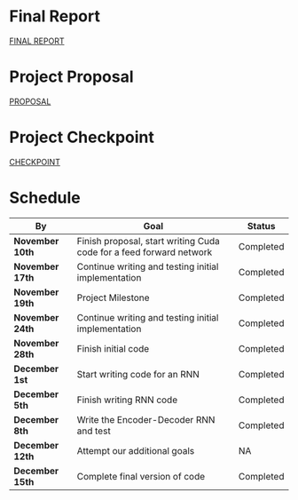# Final Report
[FINAL REPORT](https://mattslipari.github.io/CudaEncoderDecoder/15_418_Final_Report.pdf)

# Project Proposal
[PROPOSAL](https://mattslipari.github.io/CudaEncoderDecoder/proposal)

# Project Checkpoint
[CHECKPOINT](https://mattslipari.github.io/CudaEncoderDecoder/checkpoint)

# Schedule

**By** | **Goal** | **Status** |
---| ---| ---|
**November 10th** | Finish proposal, start writing Cuda code for a feed forward network | Completed |
**November 17th** | Continue writing and testing initial implementation | Completed |
**November 19th** | Project Milestone | Completed |
**November 24th** | Continue writing and testing initial implementation| Completed |
**November 28th** | Finish initial code | Completed |
**December 1st**  | Start writing code for an RNN  | Completed |
**December 5th** | Finish writing RNN code | Completed |
**December 8th** | Write the Encoder-Decoder RNN and test | Completed |
**December 12th** | Attempt our additional goals | NA |
**December 15th**  | Complete final version of code | Completed |
